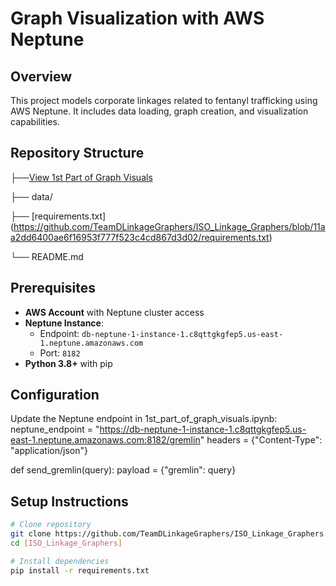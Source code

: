 # Graph Visualization with AWS Neptune

## Overview
This project models corporate linkages related to fentanyl trafficking using AWS Neptune. It includes data loading, graph creation, and visualization capabilities.

## Repository Structure
├──[View 1st Part of Graph Visuals](https://nbviewer.org/github/TeamDLinkageGraphers/ISO_Linkage_Graphers/blob/d92742aae5fc281ee4e8aed9923ec7693eb57474/1st%20part%20of%20the%20graph%20visuals.ipynb)


├── data/

├── [requirements.txt] (https://github.com/TeamDLinkageGraphers/ISO_Linkage_Graphers/blob/11aa2dd6400ae6f16953f777f523c4cd867d3d02/requirements.txt)

└── README.md


## Prerequisites
- **AWS Account** with Neptune cluster access
- **Neptune Instance**:
  - Endpoint: `db-neptune-1-instance-1.c8qttgkgfep5.us-east-1.neptune.amazonaws.com`
  - Port: `8182`
- **Python 3.8+** with pip

## Configuration

Update the Neptune endpoint in 1st_part_of_graph_visuals.ipynb:
neptune_endpoint = "https://db-neptune-1-instance-1.c8qttgkgfep5.us-east-1.neptune.amazonaws.com:8182/gremlin"
headers = {"Content-Type": "application/json"}

def send_gremlin(query):
    payload = {"gremlin": query}

## Setup Instructions
```bash
# Clone repository
git clone https://github.com/TeamDLinkageGraphers/ISO_Linkage_Graphers.git
cd [ISO_Linkage_Graphers]

# Install dependencies
pip install -r requirements.txt





